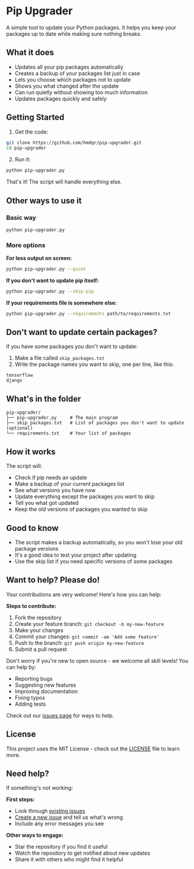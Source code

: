 # Pip Upgrader

A simple tool to update your Python packages. It helps you keep your packages up to date while making sure nothing breaks.

## What it does

- Updates all your pip packages automatically
- Creates a backup of your packages list just in case
- Lets you choose which packages not to update
- Shows you what changed after the update
- Can run quietly without showing too much information
- Updates packages quickly and safely

## Getting Started

1. Get the code:
```bash
git clone https://github.com/hmdqr/pip-upgrader.git
cd pip-upgrader
```

2. Run it:
```bash
python pip-upgrader.py
```

That's it! The script will handle everything else.

## Other ways to use it

### Basic way
```bash
python pip-upgrader.py
```

### More options

**For less output on screen:**
```bash
python pip-upgrader.py --quiet
```

**If you don't want to update pip itself:**
```bash
python pip-upgrader.py --skip-pip
```

**If your requirements file is somewhere else:**
```bash
python pip-upgrader.py --requirements path/to/requirements.txt
```

## Don't want to update certain packages?

If you have some packages you don't want to update:

1. Make a file called `skip_packages.txt`
2. Write the package names you want to skip, one per line, like this:
```
tensorflow
django
```

## What's in the folder

```
pip-upgrader/
├── pip-upgrader.py     # The main program
├── skip_packages.txt   # List of packages you don't want to update (optional)
└── requirements.txt    # Your list of packages
```

## How it works

The script will:
- Check if pip needs an update
- Make a backup of your current packages list
- See what versions you have now
- Update everything except the packages you want to skip
- Tell you what got updated
- Keep the old versions of packages you wanted to skip

## Good to know

- The script makes a backup automatically, so you won't lose your old package versions
- It's a good idea to test your project after updating
- Use the skip list if you need specific versions of some packages

## Want to help? Please do!

Your contributions are very welcome! Here's how you can help:

**Steps to contribute:**
1. Fork the repository
2. Create your feature branch: `git checkout -b my-new-feature`
3. Make your changes
4. Commit your changes: `git commit -am 'Add some feature'`
5. Push to the branch: `git push origin my-new-feature`
6. Submit a pull request

Don't worry if you're new to open source - we welcome all skill levels! You can help by:
- Reporting bugs
- Suggesting new features
- Improving documentation
- Fixing typos
- Adding tests

Check out our [issues page](https://github.com/hmdqr/pip-upgrader/issues) for ways to help.

## License

This project uses the MIT License - check out the [LICENSE](https://github.com/hmdqr/pip-upgrader/blob/main/LICENSE) file to learn more.

## Need help?

If something's not working:

**First steps:**
- Look through [existing issues](https://github.com/hmdqr/pip-upgrader/issues)
- [Create a new issue](https://github.com/hmdqr/pip-upgrader/issues/new) and tell us what's wrong
- Include any error messages you see

**Other ways to engage:**
- Star the repository if you find it useful
- Watch the repository to get notified about new updates
- Share it with others who might find it helpful
